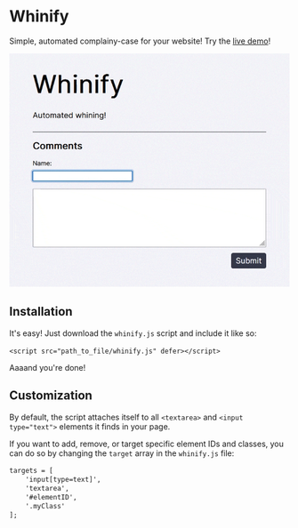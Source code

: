 # Whinify

Simple, automated complainy-case for your website! Try the [live demo](https://crabcode.github.io/whinify/)!

![Whinify in action](https://github.com/crabcode/whinify/blob/main/whinify.gif)

## Installation

It's easy! Just download the `whinify.js` script and include it like so:

```<script src="path_to_file/whinify.js" defer></script>```

Aaaand you're done!

## Customization

By default, the script attaches itself to all `<textarea>` and `<input type="text">` elements it finds in your page.

If you want to add, remove, or target specific element IDs and classes, you can do so by changing the `target` array in the `whinify.js` file:

```
targets = [
    'input[type=text]',
    'textarea',
    '#elementID',
    '.myClass'
];
```